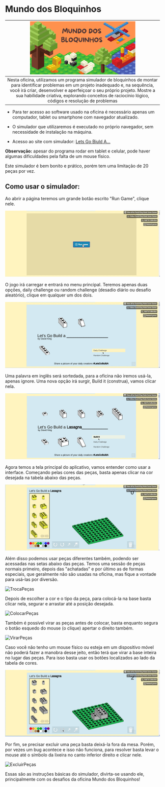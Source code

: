 # Mundo dos Bloquinhos

|<img src="bloquinho.png" width="70%" height="70%"> |
|:------:
|Nesta oficina, utilizamos um programa simulador de bloquinhos de montar para identificar problemas em um projeto inadequado e, na sequência, você irá criar, desenvolver e aperfeiçoar o seu próprio projeto. Mostre a sua habilidade criativa, explorando conceitos de raciocínio lógico, códigos e resolução de problemas|

* Para ter acesso ao software usado na oficina é necessário apenas um computador, tablet ou smartphone com navegador atualizado. 
* O simulador que utilizaremos é executado no próprio navegador, sem necessidade de instalação na máquina.

* Acesso ao site com simulador: [Lets Go Biuld A...](https://dr-d-king.itch.io/lets-go-build-a)

**Observação:** apesar do programa rodar em tablet e celular, pode haver algumas dificuldades pela falta de um mouse físico.

Este simulador é bem bonito e prático, porém tem uma limitação de 20 peças por vez.

## Como usar o simulador:


Ao abrir a página teremos um grande botão escrito "Run Game", clique nele.

![RunGame](RunGame.png)


O jogo irá carregar e entrará no menu principal. Teremos apenas duas opções, daily challenge ou random challenge (desadio diário ou desafio aleatório), clique em qualquer um dos dois.

![Challenges](Challenges.png)

Uma palavra em inglês será sortedada, para a oficina não iremos usá-la, apenas ignore. Uma nova opção irá surgir, Build it (construa), vamos clicar nela.

![BuildIt](Buildit.png)

Agora temos a tela principal do aplicativo, vamos entender como usar a interface. Começando pelas cores das peças, basta apenas clicar na cor desejada na tabela abaixo das peças.

![Cores](Cores.png)

Além disso podemos usar peças diferentes também, podendo ser acessadas nas setas abaixo das peças. Temos uma sessão de peças normais primeiro, depois das "achatadas" e por último as de formas especiais, que geralmente não são usadas na oficina, mas fique a vontade para usá-las por diversão.

![TrocaPeças](Troca_de_peças.png)

Depois de escolher a cor e o tipo da peça, para colocá-la na base basta clicar nela, segurar e arrastar até a posição desejada.

![ColocarPeças](Colocar_peças.png)

Também é possível virar as peças antes de colocar, basta enquanto segura o botão esquedo do mouse (o clique) apertar o direito também.

![VirarPeças](Virar_peças.png)

Caso você não tenho um mouse físico ou esteja em um dispositivo móvel não poderá fazer a manobra desse jeito, então terá que virar a base inteira no lugar das peças. Para isso basta usar os botões localizados ao lado da tabela de cores.

![VirarMesa](Virar_mesa.png)

Por fim, se precisar excluir uma peça basta deixá-la fora da mesa. Porém, por vezes um bug acontece e isso não funciona, para resolver basta levar o mouse até o símbolo da lixeira no canto inferior direito e clicar nele.

![ExcluirPeças](Excluir_peças.png)

Essas são as instruções básicas do simulador, divirta-se usando ele, principalmente com os desafios da oficina Mundo dos Bloquinhos!
